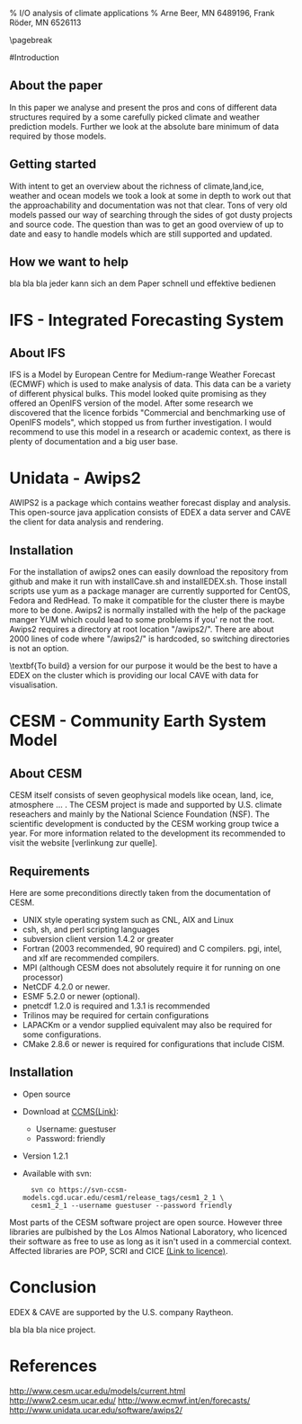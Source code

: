 % I/O analysis of climate applications 
% Arne Beer, MN 6489196, Frank Röder, MN 6526113

\pagebreak

#Introduction
## About the paper

In this paper we analyse and present the pros and cons of different data structures required by a some carefully picked climate and weather prediction models. Further we look at the absolute bare minimum of data required by those models.

## Getting started
With intent to get an overview about the richness of climate,land,ice, weather and ocean models we took a look at some in depth to work out that the approachability and documentation was not that clear. Tons of very old models passed our way of searching through the sides of got dusty projects and source code. The question than was to get an good overview of up to date and easy to handle models which are still supported and updated.

## How we want to help
bla bla bla jeder kann sich an dem Paper schnell und effektive bedienen

# IFS - Integrated Forecasting System

## About IFS
IFS is a Model by European Centre for Medium-range Weather Forecast (ECMWF) which is used to make analysis of data. This data can be a variety of different physical bulks. This model looked quite promising as they offered an OpenIFS version of the model. After some research we discovered that the licence forbids "Commercial and benchmarking use of OpenIFS models", which stopped us from further investigation. I would recommend to use this model in a research or academic context, as there is plenty of documentation and a big user base.


# Unidata - Awips2

AWIPS2 is a package which contains weather forecast display and analysis. This open-source java application consists of EDEX a data server and CAVE the client for data analysis and rendering. 

## Installation
For the installation of awips2 ones can easily download the repository from github and make it run with installCave.sh and installEDEX.sh. Those install scripts use yum as a package manager are currently supported for CentOS, Fedora and RedHead. To make it compatible for the cluster there is maybe more to be done. Awips2 is normally installed with the help of the package manger YUM which could lead to some problems if you' re not the root. 
Awips2 requires a directory at root location "/awips2/". There are about 2000 lines of code where "/awips2/" is hardcoded, so switching directories is not an option.

\textbf{To build} a version for our purpose it would be the best to have a EDEX on the cluster which is providing our local CAVE with data for visualisation.

# CESM - Community Earth System Model

## About CESM
CESM itself consists of seven geophysical models like ocean, land, ice, atmosphere ... . The CESM project is made and supported by U.S. climate reseachers and mainly by the National Science Foundation (NSF). The scientific development is conducted by the CESM working group twice a year. For more information related to the development its recommended to visit the website [verlinkung zur quelle].

## Requirements
Here are some preconditions directly taken from the documentation of CESM.

* UNIX style operating system such as CNL, AIX and Linux
* csh, sh, and perl scripting languages
* subversion client version 1.4.2 or greater
* Fortran (2003 recommended, 90 required) and C compilers. pgi, intel, and xlf are recommended compilers.
* MPI (although CESM does not absolutely require it for running on one processor)
* NetCDF 4.2.0 or newer.
* ESMF 5.2.0 or newer (optional).
* pnetcdf 1.2.0 is required and 1.3.1 is recommended
* Trilinos may be required for certain configurations
* LAPACKm or a vendor supplied equivalent may also be required for some configurations.
* CMake 2.8.6 or newer is required for configurations that include CISM.

## Installation
- Open source
- Download at [CCMS(Link)](http://www.cesm.ucar.edu/models/cesm1.2/cesm/doc/usersguide/x290.html#download_ccsm_code):
    - Username: guestuser
    - Password: friendly
- Version 1.2.1
- Available with svn: 

        svn co https://svn-ccsm-models.cgd.ucar.edu/cesm1/release_tags/cesm1_2_1 \
        cesm1_2_1 --username guestuser --password friendly


Most parts of the CESM software project are open source. However three libraries are pulbished by the Los Almos National Laboratory, who licenced their software as free to use as long as it isn't used in a commercial context. Affected libraries are POP, SCRI and CICE [(Link to licence)](http://www.cesm.ucar.edu/management/UofCAcopyright.ccsm3.html).


# Conclusion
EDEX \& CAVE are supported by the U.S. company Raytheon.

bla bla bla nice project.

# References

http://www.cesm.ucar.edu/models/current.html
http://www2.cesm.ucar.edu/
http://www.ecmwf.int/en/forecasts/
http://www.unidata.ucar.edu/software/awips2/
